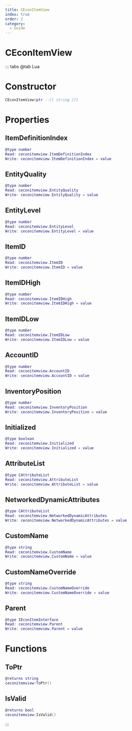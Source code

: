 ```yaml
---
title: CEconItemView
index: true
order: 2
category:
  - Guide
---
```


# CEconItemView

::: tabs
@tab Lua
# Constructor
```lua
CEconItemView(ptr --[[ string ]])
```
# Properties
## ItemDefinitionIndex 
```lua
@type number
Read: ceconitemview.ItemDefinitionIndex
Write: ceconitemview.ItemDefinitionIndex = value
```
## EntityQuality 
```lua
@type number
Read: ceconitemview.EntityQuality
Write: ceconitemview.EntityQuality = value
```
## EntityLevel 
```lua
@type number
Read: ceconitemview.EntityLevel
Write: ceconitemview.EntityLevel = value
```
## ItemID 
```lua
@type number
Read: ceconitemview.ItemID
Write: ceconitemview.ItemID = value
```
## ItemIDHigh 
```lua
@type number
Read: ceconitemview.ItemIDHigh
Write: ceconitemview.ItemIDHigh = value
```
## ItemIDLow 
```lua
@type number
Read: ceconitemview.ItemIDLow
Write: ceconitemview.ItemIDLow = value
```
## AccountID 
```lua
@type number
Read: ceconitemview.AccountID
Write: ceconitemview.AccountID = value
```
## InventoryPosition 
```lua
@type number
Read: ceconitemview.InventoryPosition
Write: ceconitemview.InventoryPosition = value
```
## Initialized 
```lua
@type boolean
Read: ceconitemview.Initialized
Write: ceconitemview.Initialized = value
```
## AttributeList 
```lua
@type CAttributeList
Read: ceconitemview.AttributeList
Write: ceconitemview.AttributeList = value
```
## NetworkedDynamicAttributes 
```lua
@type CAttributeList
Read: ceconitemview.NetworkedDynamicAttributes
Write: ceconitemview.NetworkedDynamicAttributes = value
```
## CustomName 
```lua
@type string
Read: ceconitemview.CustomName
Write: ceconitemview.CustomName = value
```
## CustomNameOverride 
```lua
@type string
Read: ceconitemview.CustomNameOverride
Write: ceconitemview.CustomNameOverride = value
```
## Parent 
```lua
@type IEconItemInterface
Read: ceconitemview.Parent
Write: ceconitemview.Parent = value
```
# Functions
## ToPtr
```lua
@returns string
ceconitemview:ToPtr()
```
## IsValid
```lua
@returns bool
ceconitemview:IsValid()
```

:::